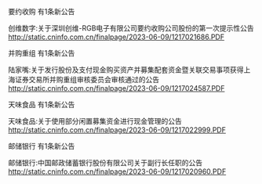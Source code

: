 要约收购 有1条新公告 

创维数字:关于深圳创维-RGB电子有限公司要约收购公司股份的第一次提示性公告 http://static.cninfo.com.cn/finalpage/2023-06-09/1217021686.PDF 

并购重组 有1条新公告 

陆家嘴:关于发行股份及支付现金购买资产并募集配套资金暨关联交易事项获得上海证券交易所并购重组审核委员会审核通过的公告 http://static.cninfo.com.cn/finalpage/2023-06-09/1217024587.PDF 

天味食品 有1条新公告 

天味食品:关于使用部分闲置募集资金进行现金管理的公告 http://static.cninfo.com.cn/finalpage/2023-06-09/1217022999.PDF 

邮储银行 有1条新公告 

邮储银行:中国邮政储蓄银行股份有限公司关于副行长任职的公告 http://static.cninfo.com.cn/finalpage/2023-06-09/1217020960.PDF 

